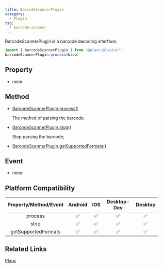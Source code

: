 ```yaml
---
title: BarcodeScannerPlugin
category:
  - Plugin
tag:
  - barcode-scanner
---
```


BarcodeScannerPlugin is a barcode decoding interface;

```javascript
import { barcodeScannerPlugin } from "@plaoc/plugins";
barcodeScannerPlugin.process(blob)
```

## Property
  - none

 
## Method

  - [BarcodeScannerPlugin.process()](./process.md)

    The method of parsing the barcode;

  - [BarcodeScannerPlugin.stop()](./stop.md)

    Stop parsing the barcode;
  
  - [BarcodeScannerPlugin.getSupportedFormats()](./get-supported-formats.md)

## Event
  - none


## Platform Compatibility


| Property/Method/Event           | Android | IOS | Desktop-Dev | Desktop |
|:-----------------------:|:-------:|:---:|:-----------:|:-------:|
| process                 | ✅      | ✅  | ✅          | ✅        |
| stop                    | ✅      | ✅  | ✅          | ✅        |
| getSupportedFormats     | ✅      | ✅  | ✅          | ✅        |


## Related Links

[Plaoc](../)


